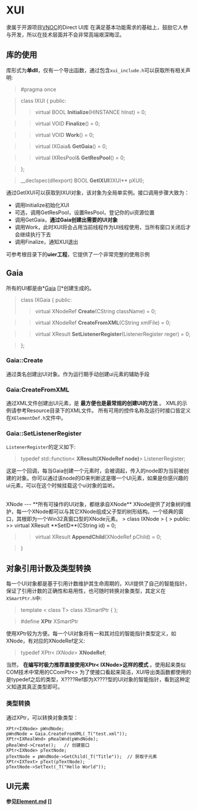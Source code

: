 XUI
===
隶属于开源项目[VNOC]的Direct UI库
在满足基本功能需求的基础上，鼓励它人参与开发，所以在技术层面并不会非常高端艰深晦涩。

库的使用
---
库形式为**单dll**，仅有一个导出函数，通过包含`xui_include.h`可以获取所有相关声明:

>\#pragma once

> class IXUI
> {
> public:
>> virtual BOOL **Initialize**(HINSTANCE hInst) = 0; 

>> virtual VOID **Finalize**() = 0; 

>> virtual VOID **Work**() = 0; 

>> virtual IXGaia& **GetGaia**() = 0; 

>> virtual IXResPool& **GetResPool**() = 0; 

> };

> __declspec(dllexport) BOOL **GetIXUI**(IXUI** pXUI);

通过GetIXUI可以获取到IXUI对象，该对象为全局单实例。接口调用步骤大致为：

- 调用Initialize初始化XUI
- 可选，调用GetResPool，设置ResPool，登记你的ui资源位置
- 调用GetGaia，**通过Gaia创建出需要的UI对象**
- 调用Work，此时XUI将会占用当前线程作为UI线程使用，当所有窗口关闭后才会继续执行下去
- 调用Finalize，通知XUI退出

可参考根目录下的**uier工程**，它提供了一个非常完整的使用示例

Gaia
---
所有的UI都是由*[Gaia] []*创建生成的。

> class IXGaia
> {
> public:
>> virtual XNodeRef **Create**(CString className) = 0;

>> virtual XNodeRef **CreateFromXML**(CString xmlFile) = 0;

>> virtual XResult **SetListenerRegister**(ListenerRegister reger) = 0;

> };

### Gaia::Create ###
通过类名创建出UI对象。作为运行期手动创建ui元素的辅助手段

### Gaia:CreateFromXML ###
通过XML文件创建出UI元素，是 **最方便也是最常规的创建UI的方法** 。
XML的示例请参考Resource目录下的XML文件。
所有可用的控件名称及运行时接口皆定义在`XElementDef.h`文件中。

### Gaia::SetListenerRegister ###
`ListenerRegister`的定义如下:

> typedef std::function< **XResult(XNodeRef node)**>   ListenerRegister;

这是一个回调，每当Gaia创建一个元素时，会被调起，传入的node即为当前被创建的对象。你可以通过该node的ID来判断这是哪一个UI元素，如果是你感兴趣的ui元素，可以在这个时候挂载这个ui对象的监听。

<br />
XNode
---
**所有可操作的UI对象，都继承自XNode**
XNode提供了对象树的维护，每一个XNode都可以与其它XNode组成父子型的树形结构。一个经典的窗口，其根即为一个Win32真窗口型的XNode元素。
> class IXNode
> {
> public:
>> virtual XResult **SetID**(CString id) = 0;

>> virtual XResult **AppendChild**(XNodeRef pChild) = 0;

>}

对象引用计数及类型转换
---
每一个UI对象都是基于引用计数维护其生命周期的，XUI提供了自己的智能指针，保证了引用计数的正确性和易用性，也可随时转换对象类型，其定义在`XSmartPtr.h`中:
> template < class T>
> class XSmartPtr
> {
> };

> \#define **XPtr** XSmartPtr

使用XPtr较为方便。每一个UI对象将有一和其对应的智能指针类型定义，如XNode，有对应的XNodeRef定义:

>typedef XPtr< *IXNode*> **XNodeRef**;

当然， **在编写时极力推荐直接使用XPtr< IXNode>这样的模式** 。使用起来类似COM技术中常用的CComPtr<>
为了使接口看起来简洁，XUI导出类函数都使用的是typedef之后的类型，X????Ref即为X????型的UI对象的智能指针，看到这种定义知道其真正类型即可。

### 类型转换 ###

通过XPtr，可以转换对象类型：
```
XPtr<IXNode> pWndNode;
pWndNode = Gaia.CreateFromXML(_T("test.xml"));
XPtr<IXRealWnd> pRealWnd(pWndNode);
pRealWnd->Create();   // 创建窗口
XPtr<IXNode> pTextNode;
pTextNode = pWndNode->GetChild(_T("Title"));  // 获取子元素
XPtr<IXText> pText(pTextNode);
pTextNode->SetText(_T("Hello World"));
```

UI元素
---
**参见[Element.md] []**

[VNOC]: https://github.com/VNOC/vnoc
[Gaia]: http://en.wikipedia.org/wiki/Gaia_%28mythology%29
[Element.md]: https://github.com/epiciskandar/XUI
